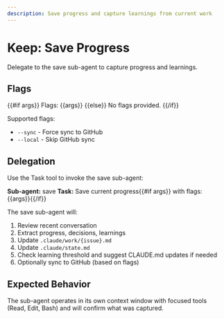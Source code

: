 ```yaml
---
description: Save progress and capture learnings from current work
---
```


# Keep: Save Progress

Delegate to the save sub-agent to capture progress and learnings.

## Flags

{{#if args}}
Flags: {{args}}
{{else}}
No flags provided.
{{/if}}

Supported flags:
- `--sync` - Force sync to GitHub
- `--local` - Skip GitHub sync

## Delegation

Use the Task tool to invoke the save sub-agent:

**Sub-agent:** save
**Task:** Save current progress{{#if args}} with flags: {{args}}{{/if}}

The save sub-agent will:
1. Review recent conversation
2. Extract progress, decisions, learnings
3. Update `.claude/work/{issue}.md`
4. Update `.claude/state.md`
5. Check learning threshold and suggest CLAUDE.md updates if needed
6. Optionally sync to GitHub (based on flags)

## Expected Behavior

The sub-agent operates in its own context window with focused tools (Read, Edit, Bash) and will confirm what was captured.
